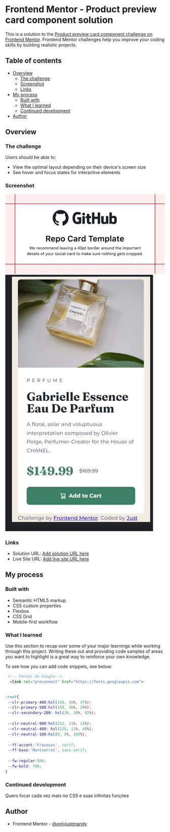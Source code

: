 # Frontend Mentor - Product preview card component solution

This is a solution to the [Product preview card component challenge on Frontend Mentor](https://www.frontendmentor.io/challenges/product-preview-card-component-GO7UmttRfa). Frontend Mentor challenges help you improve your coding skills by building realistic projects. 

## Table of contents

- [Overview](#overview)
  - [The challenge](#the-challenge)
  - [Screenshot](#screenshot)
  - [Links](#links)
- [My process](#my-process)
  - [Built with](#built-with)
  - [What I learned](#what-i-learned)
  - [Continued development](#continued-development)
- [Author](#author)


## Overview

### The challenge

Users should be able to:

- View the optimal layout depending on their device's screen size
- See hover and focus states for interactive elements

### Screenshot

![](./screenshot.jpg)
![](./screenshot(2).jpg)


### Links

- Solution URL: [Add solution URL here](https://github.com/onlyjustmandy/product-preview-card-component-main)
- Live Site URL: [Add live site URL here](https://onlyjustmandy.github.io/)

## My process

### Built with

- Semantic HTML5 markup
- CSS custom properties
- Flexbox
- CSS Grid
- Mobile-first workflow


### What I learned

Use this section to recap over some of your major learnings while working through this project. Writing these out and providing code samples of areas you want to highlight is a great way to reinforce your own knowledge.

To see how you can add code snippets, see below:

```html
 <!-- Fontes do Google-->
  <link rel="preconnect" href="https://fonts.googleapis.com">
 
```
```css
:root{
 --clr-primary-400:hsl(158, 36%, 37%);
 --clr-primary-500:hsl(158, 36%, 20%);
 --clr-secondary-200: hsl(30, 38%, 92%);
 
 --clr-neutral-900:hsl(212, 21%, 14%);
 --clr-neutral-400: hsl(228, 12%, 48%);
 --clr-neutral-100:hsl(0, 0%, 100%);

 --ff-accent:'Fraunces', serif;
 --ff-base:'Montserrat', sans-serif;

 --fw-regular:500;
 --fw-bold: 700;
}
```


### Continued development

Quero focar cada vez mais no CSS e suas infinitas funções



## Author

- Frontend Mentor - [@onlyjustmandy](https://www.frontendmentor.io/profile/onlyjustmandy)


